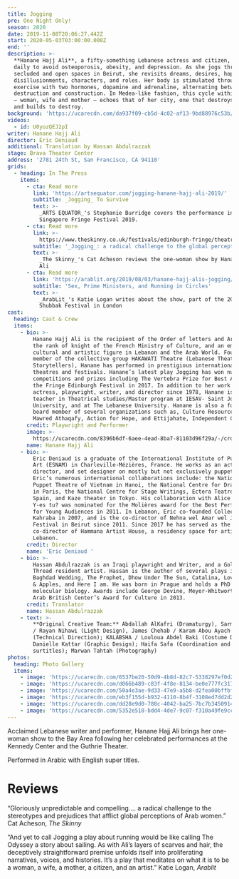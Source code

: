 ```yaml
---
title: Jogging
pre: One Night Only!
season: 2020
date: 2019-11-08T20:06:27.442Z
start: 2020-05-03T03:00:00.000Z
end: ''
description: >-
  **Hanane Hajj Ali**, a fifty-something Lebanese actress and citizen, exercises
  daily to avoid osteoporosis, obesity, and depression. As she jogs through both
  secluded and open spaces in Beirut, she revisits dreams, desires, hopes,
  disillusionments, characters, and roles. Her body is stimulated through
  exercise with two hormones, dopamine and adrenaline, alternating between
  destruction and construction. In Medea-like fashion, this cycle within Hanane
  — woman, wife and mother — echoes that of her city, one that destroys to build
  and builds to destroy.
background: 'https://ucarecdn.com/da937f09-cb5d-4c02-af13-9bd88976c53b/'
videos:
  - id: U0yozQEJ2pI
writer: Hanane Hajj Ali
director: Eric Deniaud
additional: Translation by Hassan Abdulrazzak
stage: Brava Theater Center
address: '2781 24th St, San Francisco, CA 94110'
grids:
  - heading: In The Press
    items:
      - cta: Read more
        link: 'https://artsequator.com/jogging-hanane-hajj-ali-2019/'
        subtitle: _Jogging_ To Survive
        text: >-
          _ARTS EQUATOR_'s Stephanie Burridge covers the performance in M1
          Singapore Fringe Festival 2019.
      - cta: Read more
        link: >-
          https://www.theskinny.co.uk/festivals/edinburgh-fringe/theatre/jogging-summerhall
        subtitle: '_Jogging_: a radical challenge to the global perceptions of Arab women'
        text: >-
          _The Skinny_'s Cat Acheson reviews the one-woman show by Hanane Hajj
          Ali
      - cta: Read more
        link: 'https://arablit.org/2019/08/03/hanane-hajj-alis-jogging/'
        subtitle: 'Sex, Prime Ministers, and Running in Circles'
        text: >-
          _ArabLit_'s Katie Logan writes about the show, part of the 2019
          Shubbak Festival in London
cast:
  heading: Cast & Crew
  items:
    - bio: >-
        Hanane Hajj Ali is the recipient of the Order of letters and Arts from
        the rank of knight of the French Ministry of Culture, and an eminent
        cultural and artistic figure in Lebanon and the Arab World. Founding
        member of the collective group HAKAWATI Theatre (Lebanese Theatre of
        Storytellers), Hanane has performed in prestigious international
        theatres and festivals. Hanane’s latest play Jogging has won numerous
        competitions and prizes including The Vertebra Prize for Best Actor at
        the Fringe Edinburgh Festival in 2017. In addition to her work as an
        actress, playwright, writer, and director since 1978, Hanane is a
        teacher in Theatrical studies/Master program at IESAV- Saint Joseph
        University, and at The Lebanese University. Hanane is also a founder and
        board member of several organizations such as, Culture Resource- Al
        Mawred Athaqafy, Action for Hope, and Ettijahate, Independent Culture.
      credit: Playwright and Performer
      image: >-
        https://ucarecdn.com/8396b6df-6aee-4ead-8ba7-81103d96f29a/-/crop/1430x1441/295,0/-/preview/
      name: Hanane Hajj Ali
    - bio: >-
        Eric Deniaud is a graduate of the International Institute of Puppetry
        Art (ESNAM) in Charleville-Mézières, France. He works as an actor,
        director, and set designer on mostly but not exclusively puppet plays.
        Eric’s numerous international collaborations include: the National
        Puppet Theatre of Vietnam in Hanoi, the National Centre for Dramatic Art
        in Paris, the National Centre for Stage Writings, Ectera Teatro in
        Spain, and Kaze theater in Tokyo. His collaboration with Alice Laloy on
        Y-es tu? was nominated for the Molières award for the Best Performance
        for Young Audiences in 2011. In Lebanon, Eric co-founded Collectif
        Kahraba in 2007, and is the co-director of Nehna wel Amar wel Jiran
        Festival in Beirut since 2011. Since 2017 he has served as the
        co-director of Hammana Artist House, a residency space for artists in
        Lebanon.
      credit: Director
      name: 'Eric Deniaud '
    - bio: >-
        Hassan Abdulrazzak is an Iraqi playwright and Writer, and a Golden
        Thread resident artist. Hassan is the author of several plays including,
        Baghdad Wedding, The Prophet, Dhow Under The Sun, Catalina, Love, Bombs,
        & Apples, and Here I am. He was born in Prague and holds a PhD in
        molecular biology. Awards include George Devine, Meyer-Whitworth and
        Arab British Center’s Award for Culture in 2013.
      credit: Translator
      name: Hassan Abdulrazzak
    - text: >-
        **Original Creative Team:** Abdallah AlKafri (Dramaturgy), Sarmad Louis
        / Rayan Nihawi (Light Design), James Chehab / Karam Abou Ayach
        (Technical Direction); KALABSHA / Louloua Abdel Baki (Costume Design);
        Danielle Kattar (Graphic Design); Haifa Safa (Coordination and
        surtitles); Marwan Tahtah (Photography)
photos:
  heading: Photo Gallery
  items:
    - image: 'https://ucarecdn.com/6537be20-50d9-4b8d-82c7-5338297ef0d2/'
    - image: 'https://ucarecdn.com/d066b489-c83f-4f8e-8134-be0e777fc317/'
    - image: 'https://ucarecdn.com/50a4e3ae-9d33-47e9-a5b8-d2fea00bffbf/'
    - image: 'https://ucarecdn.com/eb3f155d-b932-4110-8b4f-3108ed7dd2d2/'
    - image: 'https://ucarecdn.com/dd28e9d0-780c-4042-ba25-7bc7b3450914/'
    - image: 'https://ucarecdn.com/5352e510-bdd4-4de7-9c07-f310a49fe9cc/'
---
```

Acclaimed Lebanese writer and performer, Hanane Hajj Ali brings her one-woman show to the Bay Area following her celebrated performances at the Kennedy Center and the Guthrie Theater.

Performed in Arabic with English super titles. 

# Reviews

“Gloriously unpredictable and compelling.… a radical challenge to the stereotypes and prejudices that afflict global perceptions of Arab women.” Cat Acheson, _The Skinny_

“And yet to call Jogging a play about running would be like calling The Odyssey a story about sailing. As with Ali’s layers of scarves and hair, the deceptively straightforward premise unfolds itself into proliferating narratives, voices, and histories. It’s a play that meditates on what it is to be a woman, a wife, a mother, a citizen, and an artist.” Katie Logan, _Arablit_
